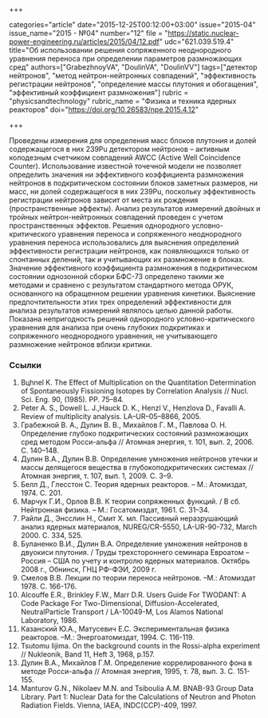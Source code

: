 +++

categories="article"
date="2015-12-25T00:12:00+03:00"
issue="2015-04"
issue_name="2015 - №04"
number="12"
file = "https://static.nuclear-power-engineering.ru/articles/2015/04/12.pdf"
udc="621.039.519.4"
title="Об использовании решения сопряженного неоднородного уравнения переноса при определении параметров размножающих сред"
authors=["GrabezhnoyVA", "DoulinVA", "DoulinVV"]
tags=["детектор нейтронов", "метод нейтрон-нейтронных совпадений", "эффективность регистрации нейтронов", "определение массы плутония и обогащения", "эффективный коэффициент размножения"]
rubric = "physicsandtechnology"
rubric_name = "Физика и техника ядерных реакторов"
doi="https://doi.org/10.26583/npe.2015.4.12"

+++

Проведены измерения для определения масс блоков плутония и долей содержащегося в них 239Pu детектором нейтронов – активным колодезным счетчиком совпадений AWCC (Active Well Coincidence Counter). Использование известной точечной модели не позволяет определить значения ни эффективного коэффициента размножения нейтронов в подкритическом состоянии блоков заметных размеров, ни масс, ни долей содержащегося в них 239Pu, поскольку эффективность регистрации нейтронов зависит от места их рождения (пространственные эффекты). Анализ результатов измерений двойных и тройных нейтрон-нейтронных совпадений проведен с учетом пространственных эффектов. Решения однородного условно-критического уравнения переноса и сопряженного неоднородного уравнения переноса использовались для выяснения определений эффективности регистрации нейтронов, как появляющихся только от спонтанных делений, так и учитывающих их размножение в блоках. Значение эффективного коэффициента размножения в подкритическом состоянии однозонной сборки БФС-73 определено такими же методами и сравнено с результатом стандартного метода ОРУК, основанного на обращенном решении уравнения кинетики. Выяснение предпочтительности этих трех определений эффективности для анализа результатов измерений являлось целью данной работы. Показана непригодность решений однородного условно-критического уравнения для анализа при очень глубоких подкритиках и сопряженного неоднородного уравнения, не учитывающего размножение нейтронов вблизи критики.

### Ссылки

1. Bцhnel K. The Effect of Multiplication on the Quantitation Determination of Spontaneously Fissioning Isotopes by Correlation Analysis // Nucl. Sci. Eng. 90, (1985). PР. 75–84.
2. Peter A. S., Dowell L. J.,Hauck D. K., Henzl V., Henzlova D., Favalli A. Review of multiplicity analysis. LA–UR–05–8866, 2005.
3. Грабежной В. А., Дулин В. В., Михайлов Г. М., Павлова О. Н. Определение глубоко подкритических состояний размножающих сред методом Росси-альфа // Атомная энергия, т. 101, вып. 2, 2006. С. 140–148.
4. Дулин В.А., Дулин В.В. Определение умножения нейтронов утечки и массы делящегося вещества в глубокоподкритических системах // Атомная энергия, т. 107, вып. 1, 2009. С. 3–9.
5. Белл Д., Глесстон С. Теория ядерных реакторов. – М.: Атомиздат, 1974. С. 201.
6. Марчук Г.И., Орлов В.В. К теории сопряженных функций. / В сб. Нейтронная физика. – М.: Госатомиздат, 1961. С. 31–34.
7. Райли Д., Энсслин Н., Смит Х. мл. Пассивный неразрушающий анализ ядерных материалов, NUREG/CR-5550, LA-UR-90-732, March 2000. С. 334, 525.
8. Буланенко В.И., Дулин В.А. Определение умножения нейтронов в двуокиси плутония. / Труды трехстороннего семинара Евроатом – Россия – США по учету и контролю ядерных материалов. Октябрь 2008 г., Обнинск, ГНЦ РФ-ФЭИ, 2009 г.
9. Смелов В.В. Лекции по теории переноса нейтронов. –М.: Атомиздат 1978. С. 166-176.
10. Alcouffe E.R., Brinkley F.W., Marr D.R. Users Guide For TWODANT: A Code Package For Two-Dimensional, Diffusion-Accelerated, NeutralParticle Transport / LA-10049-M, Los Alamos National Laboratory, 1986.
11. Казанский Ю.А., Матусевич Е.С. Экспериментальная физика реакторов. –М.: Энергоатомиздат, 1994. С. 116-119.
12. Tsutomu Iijima. On the background counts in the Rossi-alpha experiment // Nukleonik, Band 11, Heft 3, 1968, p.157.
13. Дулин В.А., Михайлов Г.М. Определение коррелированного фона в методе Росси-альфа // Атомная энергия, 1995, т. 78, вып. 3. С. 151-155.
14. Manturov G.N., Nikolaev M.N. and Tsiboulia A.M. BNAB-93 Group Data Library. Part 1: Nuclear Data for the Calculations of Neutron and Photon Radiation Fields. Vienna, IAEA, INDC(CCP)-409, 1997.